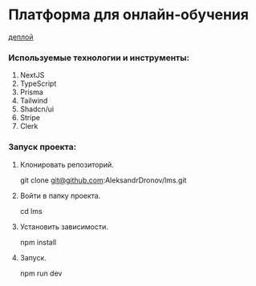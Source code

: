 # Платформа для онлайн‑обучения

[деплой](https://lms-omega-ten.vercel.app/)

### Используемые технологии и инструменты:
1. NextJS
2. TypeScript
3. Prisma
4. Tailwind
5. Shadcn/ui
6. Stripe
7. Clerk

### Запуск проекта:

1. Клонировать репозиторий.

   git clone git@github.com:AleksandrDronov/lms.git

2. Войти в папку проекта.

   cd lms

3. Установить зависимости.

   npm install

4. Запуск.

   npm run dev
